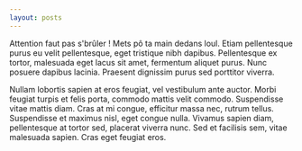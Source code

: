 ```yaml
---
layout: posts
---
```

  
Attention faut pas s'brûler ! Mets pô ta main dedans loul. 
Etiam pellentesque purus eu velit pellentesque, eget tristique nibh dapibus. Pellentesque ex tortor, malesuada eget lacus sit amet, fermentum aliquet purus. Nunc posuere dapibus lacinia. Praesent dignissim purus sed porttitor viverra. 

Nullam lobortis sapien at eros feugiat, vel vestibulum ante auctor. Morbi feugiat turpis et felis porta, commodo mattis velit commodo. Suspendisse vitae mattis diam. Cras at mi congue, efficitur massa nec, rutrum tellus. Suspendisse et maximus nisl, eget congue nulla. Vivamus sapien diam, pellentesque at tortor sed, placerat viverra nunc. Sed et facilisis sem, vitae malesuada sapien. Cras eget feugiat eros. 